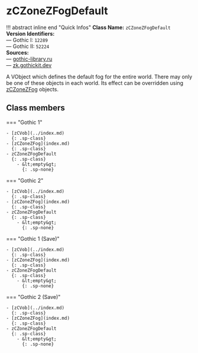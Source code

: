# zCZoneZFogDefault

!!! abstract inline end "Quick Infos"
    **Class Name:** `zCZoneZFogDefault`<br/>
    **Version Identifiers:**<br />
    — Gothic I: `12289`<br/>
    — Gothic II: `52224`<br/>
    **Sources:**<br/>
    — [gothic-library.ru](http://www.gothic-library.ru/publ/class_zczonezfogdefault/1-1-0-10)<br />
    — [zk.gothickit.dev](https://zk.gothickit.dev/engine/objects/zCZoneZFogDefault/)

A VObject which defines the default fog for the entire world. There may only be one of these objects in each world.
Its effect can be overridden using [zCZoneZFog](index.md) objects.

## Class members

=== "Gothic 1"

    - [zCVob](../index.md)
      {: .sp-class}
    - [zCZoneZFog](index.md)
      {: .sp-class}
    - zCZoneZFogDefault
      {: .sp-class}
        - &lt;empty&gt;
          {: .sp-none}

=== "Gothic 2"

    - [zCVob](../index.md)
      {: .sp-class}
    - [zCZoneZFog](index.md)
      {: .sp-class}
    - zCZoneZFogDefault
      {: .sp-class}
        - &lt;empty&gt;
          {: .sp-none}

=== "Gothic 1 (Save)"

    - [zCVob](../index.md)
      {: .sp-class}
    - [zCZoneZFog](index.md)
      {: .sp-class}
    - zCZoneZFogDefault
      {: .sp-class}
        - &lt;empty&gt;
          {: .sp-none}

=== "Gothic 2 (Save)"

    - [zCVob](../index.md)
      {: .sp-class}
    - [zCZoneZFog](index.md)
      {: .sp-class}
    - zCZoneZFogDefault
      {: .sp-class}
        - &lt;empty&gt;
          {: .sp-none}
